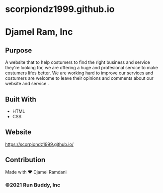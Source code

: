 # scorpiondz1999.github.io
# Djamel Ram, Inc

## Purpose
A website that to help costumers to find the right business and service they're looking for, we are offering a huge and profesional service to make costumers lifes better.
We are working hard to improve our services and costumers are welcome to leave their opinions and comments about our website and service .


## Built With
* HTML
* CSS

## Website
https://scorpiondz1999.github.io/

## Contribution
Made with ❤️ Djamel Ramdani

### ©️2021 Run Buddy, Inc 